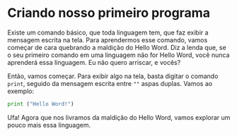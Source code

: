# Criando nosso primeiro programa

Existe um comando básico, que toda linguagem tem, que faz exibir a mensagem escrita na tela. Para aprendermos esse comando, vamos começar de cara quebrando a maldição do Hello Word. Diz a lenda que, se o seu primeiro comando em uma linguagem não for Hello Word, você nunca aprenderá essa linguagem. Eu não quero arriscar, e vocês?

Então, vamos começar. Para exibir algo na tela, basta digitar o comando `print`, seguido da mensagem escrita entre `""` aspas duplas. Vamos ao exemplo:

```python
print ("Hello Word!")
```

Ufa! Agora que nos livramos da maldição do Hello Word, vamos explorar um pouco mais essa linguagem.
